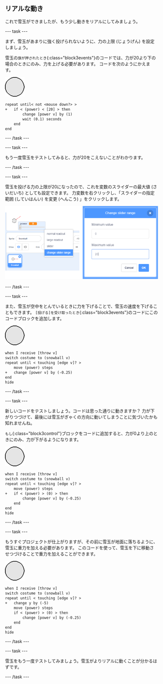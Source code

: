 ## リアルな動き

これで雪玉ができましたが、もう少し動きをリアルにしてみましょう。

--- task ---

まず、雪玉があまりに強く投げられないように、力の上限 (じょうげん) を設定しましょう。

雪玉の`旗が押されたとき`{:class="block3events"}のコードでは、力が20より下の場合のときにのみ、力を上げる必要があります。 コードを次のようにかえます。

![雪玉のスプライト](images/snowball-sprite.png)

```blocks3
repeat until< not <mouse down?> >
+   if < (power) < [20] > then
        change [power v] by (1)
        wait (0.1) seconds
    end
end
```

--- /task ---

--- task ---

もう一度雪玉をテストしてみると、力が20をこえないことがわかります。

--- /task ---

--- task ---

雪玉を投げる力の上限が20になったので、これを変数のスライダーの最大値 (さいだいち) としても設定できます。 力変数を右クリックし、「スライダーの指定範囲 (していはんい) を変更 (へんこう) 」をクリックします。

![スライダー指定範囲の最小値と最大値](images/snow-minmax.png)


--- /task ---

--- task ---

また、雪玉が空中をとんでいるときに力を下げることで、雪玉の速度を下げることもできます。 `[投げる]を受け取ったとき`{:class="block3events"}のコードにこのコードブロックを追加します。

![雪玉のスプライト](images/snowball-sprite.png)

```blocks3
when I receive [throw v]
switch costume to (snowball v)
repeat until < touching [edge v]? >
    move (power) steps
+   change [power v] by (-0.25)
end
hide
```

--- /task ---


--- task ---

新しいコードをテストしましょう。コードは思った通りに動きますか？ 力が下がりつづけて、最後には雪玉がぎゃくの方向に動いてしまうことに気づいたかも知れませんね。

`もし`{:class="block3control"}ブロックをコードに追加すると、力が0より上のときにのみ、力が下がるようになります。

![雪玉のスプライト](images/snowball-sprite.png)

```blocks3
when I receive [throw v]
switch costume to (snowball v)
repeat until < touching [edge v]? >
    move (power) steps
+   if < (power) > (0) > then
        change [power v] by (-0.25)
    end
end
hide
```

--- /task ---

--- task ---

もうすぐプロジェクトが仕上がりますが、その前に雪玉が地面に落ちるように、雪玉に重力を加える必要があります。 このコードを使って、雪玉を下に移動させつづけることで重力を加えることができます。

![雪玉のスプライト](images/snowball-sprite.png)

```blocks3
when I receive [throw v]
switch costume to (snowball v)
repeat until < touching [edge v]? >
+   change y by (-5)
    move (power) steps
    if < (power) > (0) > then
        change [power v] by (-0.25)
    end
end
hide
```

--- /task ---

--- task ---

雪玉をもう一度テストしてみましょう。雪玉がよりリアルに動くことが分かるはずです。

--- /task ---

